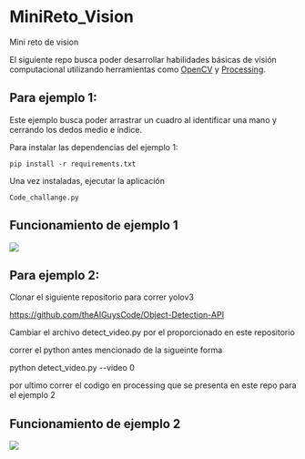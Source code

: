 # MiniReto_Vision
Mini reto de vision

El siguiente repo busca poder desarrollar habilidades básicas de visión computacional utilizando herramientas como [OpenCV](https://opencv.org/) y [Processing](https://processing.org/).

## Para ejemplo 1:
Este ejemplo busca poder arrastrar un cuadro al identificar una mano y cerrando los dedos medio e índice.

Para instalar las dependencias del ejemplo 1:
```
pip install -r requirements.txt
```
Una vez instaladas, ejecutar la aplicación 
```
Code_challange.py
```

## Funcionamiento de ejemplo 1
![](./imgs/Hnet-image.gif)

## Para ejemplo 2:
Clonar el siguiente repositorio para correr yolov3

https://github.com/theAIGuysCode/Object-Detection-API

Cambiar el archivo detect_video.py por el proporcionado en este repositorio

correr el python antes mencionado de la sigueinte forma

python detect_video.py --video 0

por ultimo correr el codigo en processing que se presenta en este repo para el ejemplo 2

## Funcionamiento de ejemplo 2
![](./imgs/Hnet-image.gif)
